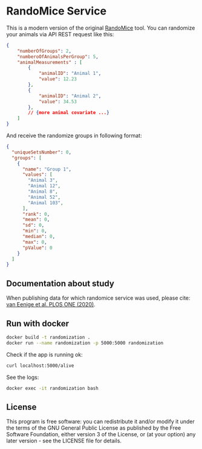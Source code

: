 # RandoMice Service

This is a modern version of the original [RandoMice](https://github.com/RvE54/RandoMice) tool. You can randomize your animals via API REST request like this:
```json
{
    "numberOfGroups": 2,
    "numberoOfAnimalsPerGroup": 5,
    "animalMeasurements" : [
        {
            "animalID": "Animal 1",
            "value": 12.23
        },
        {
            "animalID": "Animal 2",
            "value": 34.53
        },
        // {more animal covariate ...}
    ]
}
```
And receive the randomize groups in following format:

```json
{
  "uniqueSetsNumber": 0,
  "groups": [
    {
      "name": "Group 1",
      "values": [
        "Animal 3",
        "Animal 12",
        "Animal 8",
        "Animal 52",
        "Animal 103",
      ],
      "rank": 0,
      "mean": 0,
      "sd": 0,
      "min": 0,
      "median": 0,
      "max": 0,
      "pValue": 0
    }
  ]
}
```

## Documentation about study

When publishing data for which randomice service was used, please cite: [van Eenige et al. PLOS ONE (2020)](https://journals.plos.org/plosone/article?id=10.1371/journal.pone.0237096).

## Run with docker

```sh
docker build -t randomization .
docker run --name randomization -p 5000:5000 randomization
```

Check if the app is running ok:

```sh
curl localhost:5000/alive
```

See the logs:

```sh
docker exec -it randomization bash
```

## License

This program is free software: you can redistribute it and/or modify it under the terms of the GNU General Public License as published by the Free Software Foundation, either version 3 of the License, or (at your option) any later version - see the LICENSE file for details.